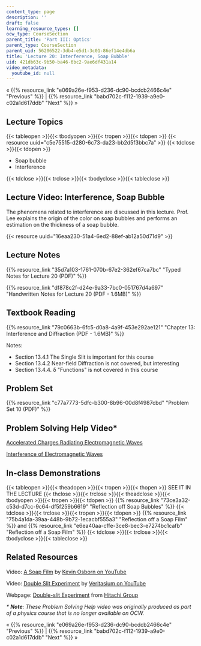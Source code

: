 ```yaml
---
content_type: page
description: ''
draft: false
learning_resource_types: []
ocw_type: CourseSection
parent_title: 'Part III: Optics'
parent_type: CourseSection
parent_uid: 56206522-3db4-e5d1-3c01-86ef14e4db6a
title: 'Lecture 20: Interference, Soap Bubble'
uid: 421db63c-9b50-ba46-6bc2-9ae6df431a14
video_metadata:
  youtube_id: null
---
```

« {{% resource_link "e069a26e-f953-d236-dc90-bcdcb2466c4e" "Previous" %}} | {{% resource_link "babd702c-f112-1939-a9e0-c02a1d617ddb" "Next" %}} »

## Lecture Topics

{{< tableopen >}}{{< tbodyopen >}}{{< tropen >}}{{< tdopen >}}
{{< resource uuid="c5e75515-d280-6c73-da23-bb2d5f3bbc7a" >}}
{{< tdclose >}}{{< tdopen >}}

- Soap bubble
- Interference

{{< tdclose >}}{{< trclose >}}{{< tbodyclose >}}{{< tableclose >}}

## Lecture Video: Interference, Soap Bubble

The phenomena related to interference are discussed in this lecture. Prof. Lee explains the origin of the color on soap bubbles and performs an estimation on the thickness of a soap bubble.

{{< resource uuid="16eaa230-51a4-6ed2-88ef-ab12a50d71d9" >}}

## Lecture Notes

{{% resource_link "35d7a103-1761-070b-67e2-362ef67ca7bc" "Typed Notes for Lecture 20 (PDF)" %}}

{{% resource_link "df878c2f-d24e-9a33-7bc0-051767d4a697" "Handwritten Notes for Lecture 20 (PDF - 1.6MB)" %}}

## Textbook Reading

{{% resource_link "79c0663b-6fc5-d0a8-4a9f-453e292ae121" "Chapter 13: Interference and Diffraction (PDF - 1.6MB)" %}}

Notes:

- Section 13.4.1 The Single Slit is important for this course
- Section 13.4.2 Near-field Diffraction is not covered, but interesting
- Section 13.4.4. δ "Functions" is not covered in this course

## Problem Set

{{% resource_link "c77a7773-5dfc-b300-8b96-00d8f4987cbd" "Problem Set 10 (PDF)" %}}

## Problem Solving Help Video\*

[Accelerated Charges Radiating Electromagnetic Waves](/courses/res-8-005-vibrations-and-waves-problem-solving-fall-2012/pages/problem-solving-videos/accelerated-charges-radiating-electromagnetic-waves-1)

[Interference of Electromagnetic Waves](/courses/res-8-005-vibrations-and-waves-problem-solving-fall-2012/pages/problem-solving-videos/interference-of-electromagnetic-waves-1)

## In-class Demonstrations

{{< tableopen >}}{{< theadopen >}}{{< tropen >}}{{< thopen >}}
SEE IT IN THE LECTURE
{{< thclose >}}{{< trclose >}}{{< theadclose >}}{{< tbodyopen >}}{{< tropen >}}{{< tdopen >}}
{{% resource_link "73ce3a32-c53d-d7cc-9c64-df5f259b6619" "Reflection off Soap Bubbles" %}}
{{< tdclose >}}{{< trclose >}}{{< tropen >}}{{< tdopen >}}
{{% resource_link "75b4a1da-39aa-448b-9b72-1ecacbf555a3" "Reflection off a Soap Film" %}} and {{% resource_link "e6ea40aa-cffe-3ce8-bec3-e7274bc1cafb" "Reflection off a Soap Film" %}}
{{< tdclose >}}{{< trclose >}}{{< tbodyclose >}}{{< tableclose >}}

## Related Resources

Video: [A Soap Film](https://www.youtube.com/watch?v=2CZUhW73YX8) by [Kevin Osborn on YouTube](https://www.youtube.com/channel/UCbYWDju-4RCtlCMK4mj9euQ)

Video: [Double Slit Experiment](https://www.youtube.com/watch?v=Iuv6hY6zsd0) by [Veritasium on YouTube](https://www.youtube.com/channel/UCHnyfMqiRRG1u-2MsSQLbXA)

Webpage: [Double-slit Experiment](http://www.hitachi.com/rd/portal/highlight/quantum/index.html#anc04) from [Hitachi Group](http://www.hitachi.com/)

*\* **Note**: These Problem Solving Help video was originally produced as part of a physics course that is no longer available on OCW.*

« {{% resource_link "e069a26e-f953-d236-dc90-bcdcb2466c4e" "Previous" %}} | {{% resource_link "babd702c-f112-1939-a9e0-c02a1d617ddb" "Next" %}} »